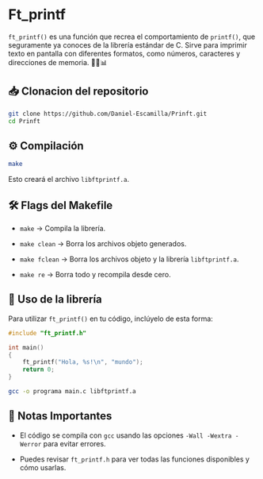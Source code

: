 # Ft_printf

`ft_printf()` es una función que recrea el comportamiento de `printf()`, que seguramente ya conoces de la librería estándar de C. Sirve para imprimir texto en pantalla con diferentes formatos, como números, caracteres y direcciones de memoria. 🎨🔧📊

## 📥 Clonacion del repositorio

```sh
git clone https://github.com/Daniel-Escamilla/Prinft.git
cd Prinft
```

## ⚙️ Compilación

```sh
make
```

Esto creará el archivo `libftprintf.a`.

## 🛠️ Flags del Makefile

-   `make` → Compila la librería.
    
-   `make clean` → Borra los archivos objeto generados.
    
-   `make fclean` → Borra los archivos objeto y la librería `libftprintf.a`.
    
-   `make re` → Borra todo y recompila desde cero.
    

## 🚀 Uso de la librería

Para utilizar `ft_printf()` en tu código, inclúyelo de esta forma:

```c
#include "ft_printf.h"

int main()
{
    ft_printf("Hola, %s!\n", "mundo");
    return 0;
}
```

```sh
gcc -o programa main.c libftprintf.a
```

## 📌 Notas Importantes

-   El código se compila con `gcc` usando las opciones `-Wall -Wextra -Werror` para evitar errores.
    
-   Puedes revisar `ft_printf.h` para ver todas las funciones disponibles y cómo usarlas.

